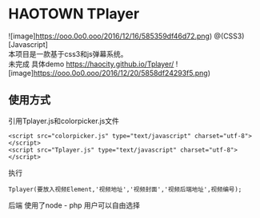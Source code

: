 # HAOTOWN TPlayer
![image]https://ooo.0o0.ooo/2016/12/16/585359df46d72.png)
@(CSS3)[Javascript]<br>
本项目是一款基于css3和js弹幕系统。<br>
未完成  具体demo https://haocity.github.io/Tplayer/
![image]https://ooo.0o0.ooo/2016/12/20/5858df24293f5.png)
## 使用方式
引用Tplayer.js和colorpicker.js文件
```
<script src="colorpicker.js" type="text/javascript" charset="utf-8"></script>
<script src="Tplayer.js" type="text/javascript" charset="utf-8"></script>
```
执行
```
Tplayer(要放入视频Element,'视频地址','视频封面','视频后端地址',视频编号);
```
后端 使用了node - php 用户可以自由选择


